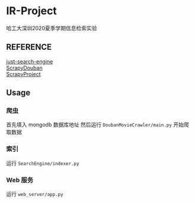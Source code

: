 # IR-Project
哈工大深圳2020夏季学期信息检索实验

## REFERENCE
[just-search-engine](https://github.com/Huangtuzhi/just-search-engine)\
[ScrapyDouban](https://github.com/baabaaox/ScrapyDouban)\
[ScrapyProject](https://github.com/chinesehuazhou/ScrapyProject)

## Usage
### 爬虫
首先填入 mongodb 数据库地址
然后运行 `DoubanMovieCrawler/main.py` 开始爬取数据

### 索引
运行 `SearchEngine/indexer.py`

### Web 服务
运行 `web_server/app.py`